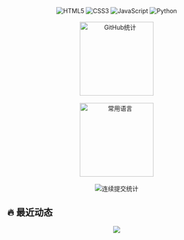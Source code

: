


<div align="center">
  <img src="https://img.shields.io/badge/HTML5-E34F26?style=for-the-badge&logo=html5&logoColor=white" alt="HTML5" />
  <img src="https://img.shields.io/badge/CSS3-1572B6?style=for-the-badge&logo=css3&logoColor=white" alt="CSS3" />
  <img src="https://img.shields.io/badge/JavaScript-F7DF1E?style=for-the-badge&logo=javascript&logoColor=black" alt="JavaScript" />
  <img src="https://img.shields.io/badge/Python-3776AB?style=for-the-badge&logo=python&logoColor=white" alt="Python" />
</div>

<br>

<div align="center">
  <img src="https://github-readme-stats.vercel.app/api?username=yokuminto&show_icons=true&theme=radical&locale=cn" alt="GitHub统计" height="170" />
</div>
<br>
<div align="center">
  <img src="https://github-readme-stats.vercel.app/api/top-langs/?username=yokuminto&layout=compact&theme=radical&locale=cn" alt="常用语言" height="170" />
</div>
<br>
<div align="center">
  <img src="https://github-readme-streak-stats.herokuapp.com/?user=yokuminto&theme=radical&locale=zh" alt="连续提交统计" />
</div>

<!-- 最近活动 -->
## 🔥 最近动态

<!--START_SECTION:activity-->
<!-- 这里会自动更新你的最近GitHub活动 -->
<!--END_SECTION:activity-->

<!-- 页脚 -->
<div align="center">
  <img src="https://capsule-render.vercel.app/api?type=waving&color=gradient&height=100&section=footer"/>
</div>
